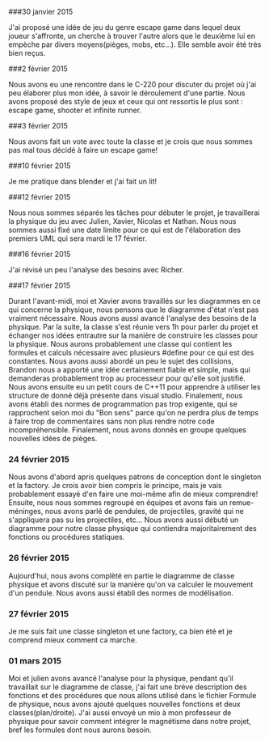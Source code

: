 ###30 janvier 2015

J'ai proposé une idée de jeu du genre escape game dans lequel deux joueur s'affronte, un cherche à trouver l'autre alors que le deuxième lui en empèche par divers moyens(pièges, mobs, etc...). Elle semble avoir été très bien reçus.

###2 février 2015

Nous avons eu une rencontre dans le C-220 pour discuter du projet où j'ai peu élaborer plus mon idée, à savoir le déroulement d'une partie. Nous avons proposé des style de jeux et ceux qui ont ressortis le plus sont : escape game, shooter et infinite runner.


###3 février 2015

Nous avons fait un vote avec toute la classe et je crois que nous sommes pas mal tous décidé à faire un escape game!

###10 février 2015

Je me pratique dans blender et j'ai fait un lit!

###12 février 2015

Nous nous sommes séparés les tâches pour débuter le projet, je travaillerai la physique du jeu avec Julien, Xavier, Nicolas et Nathan. Nous nous sommes aussi fixé une date limite pour ce qui est de l'élaboration des premiers UML qui sera mardi le 17 février.

###16 février 2015

J'ai révisé un peu l'analyse des besoins avec Richer.

###17 février 2015

Durant l'avant-midi, moi et Xavier avons travaillés sur les diagrammes en ce qui concerne la physique, nous pensons que le diagramme d'état n'est pas vraiment nécessaire. Nous avons aussi avancé l'analyse des besoins de la physique. Par la suite, la classe s'est réunie vers 1h pour parler du projet et échanger nos idées entrautre sur la manière de construire les classes pour la physique. Nous aurons probablement une classe qui contient les formules et calculs nécessaire avec plusieurs #define pour ce qui est des constantes. Nous avons aussi abordé un peu le sujet des collisions, Brandon nous a apporté une idée certainement fiable et simple, mais qui demanderas probablement trop au processeur pour qu'elle soit justifié. Nous avons ensuite eu un petit cours de C++11 pour apprendre à utiliser les structure de donné déjà présente dans visual studio. Finalement, nous avons établi des normes de programmation pas trop exigente, qui se rapprochent selon moi du "Bon sens" parce qu'on ne perdra plus de temps à faire trop de commentaires sans non plus rendre notre code incompréhensible. Finalement, nous avons donnés en groupe quelques nouvelles idées de pièges.

### 24 février 2015

Nous avons d'abord apris quelques patrons de conception dont le singleton et la factory. Je crois avoir bien compris le principe, mais je vais probablement essayé d'en faire une moi-même afin de mieux comprendre! Ensuite, nous nous sommes regroupé en équipes et avons fais un remue-méninges, nous avons parlé de pendules, de projectiles, gravité qui ne s'appliquera pas su les projectiles, etc... Nous avons aussi débuté un diagramme pour notre classe physique qui contiendra majoritairement des fonctions ou procédures statiques.

### 26 février 2015

Aujourd'hui, nous avons complèté en partie le diagramme de classe physique et avons discuté sur la manière qu'on va calculer le mouvement d'un pendule. Nous avons aussi établi des normes de modélisation.

### 27 février 2015

Je me suis fait une classe singleton et une factory, ca bien été et je comprend mieux comment ca marche.

### 01 mars 2015

Moi et julien avons avancé l'analyse pour la physique, pendant qu'il travaillait sur le diagramme de classe, j'ai fait une brève description des fonctions et des procédures que nous allons utilisé dans le fichier Formule de physique, nous avons ajouté quelques nouvelles fonctions et deux classes(plan/droite). J'ai aussi envoyé un mio à mon professeur de physique pour savoir comment intégrer le magnétisme dans notre projet, bref les formules dont nous aurons besoin.